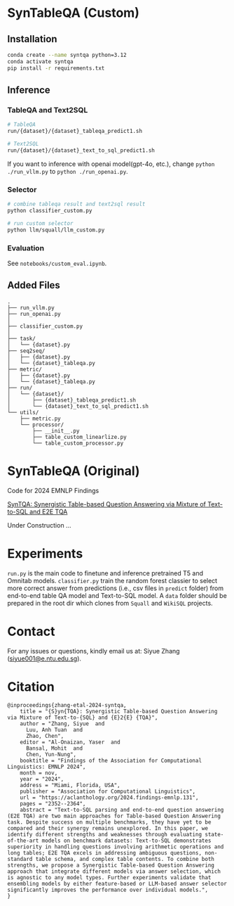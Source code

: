 # SynTableQA (Custom)

## Installation
```bash
conda create --name syntqa python=3.12
conda activate syntqa
pip install -r requirements.txt
```

## Inference
### TableQA and Text2SQL
```bash
# TableQA
run/{dataset}/{dataset}_tableqa_predict1.sh

# Text2SQL 
run/{dataset}/{dataset}_text_to_sql_predict1.sh
```
If you want to inference with openai model(gpt-4o, etc.), change `python ./run_vllm.py` to `python ./run_openai.py`.

### Selector
```bash
# combine tableqa result and text2sql result
python classifier_custom.py
```
```bash
# run custom selector 
python llm/squall/llm_custom.py
```

### Evaluation
See `notebooks/custom_eval.ipynb`.

## Added Files
```
.
├── run_vllm.py
├── run_openai.py
│ 
├── classifier_custom.py
│
├── task/
│   └── {dataset}.py
├── seq2seq/
│   ├── {dataset}.py
│   └── {dataset}_tableqa.py
├── metric/
│   ├── {dataset}.py
│   └── {dataset}_tableqa.py
├── run/
│   └── {dataset}/
│       ├── {dataset}_tableqa_predict1.sh
│       └── {dataset}_text_to_sql_predict1.sh
└── utils/
    ├── metric.py
    └── processor/
        ├── __init__.py
        ├── table_custom_linearlize.py
        └── table_custom_processor.py

```


# SynTableQA (Original)

Code for 2024 EMNLP Findings

[SynTQA: Synergistic Table-based Question Answering via Mixture of Text-to-SQL and E2E TQA](https://arxiv.org/abs/2409.16682)

Under Construction ...

# Experiments

`run.py` is the main code to finetune and inference pretrained T5 and Omnitab models. `classifier.py` train the random forest classier to select more correct answer from predictions (i.e., csv files in `predict` folder) from end-to-end table QA model and Text-to-SQL model. A `data` folder should be prepared in the root dir which clones from `Squall` and `WikiSQL` projects. 

# Contact

For any issues or questions, kindly email us at: Siyue Zhang (siyue001@e.ntu.edu.sg).

# Citation

```
@inproceedings{zhang-etal-2024-syntqa,
    title = "{S}yn{TQA}: Synergistic Table-based Question Answering via Mixture of Text-to-{SQL} and {E}2{E} {TQA}",
    author = "Zhang, Siyue  and
      Luu, Anh Tuan  and
      Zhao, Chen",
    editor = "Al-Onaizan, Yaser  and
      Bansal, Mohit  and
      Chen, Yun-Nung",
    booktitle = "Findings of the Association for Computational Linguistics: EMNLP 2024",
    month = nov,
    year = "2024",
    address = "Miami, Florida, USA",
    publisher = "Association for Computational Linguistics",
    url = "https://aclanthology.org/2024.findings-emnlp.131",
    pages = "2352--2364",
    abstract = "Text-to-SQL parsing and end-to-end question answering (E2E TQA) are two main approaches for Table-based Question Answering task. Despite success on multiple benchmarks, they have yet to be compared and their synergy remains unexplored. In this paper, we identify different strengths and weaknesses through evaluating state-of-the-art models on benchmark datasets: Text-to-SQL demonstrates superiority in handling questions involving arithmetic operations and long tables; E2E TQA excels in addressing ambiguous questions, non-standard table schema, and complex table contents. To combine both strengths, we propose a Synergistic Table-based Question Answering approach that integrate different models via answer selection, which is agnostic to any model types. Further experiments validate that ensembling models by either feature-based or LLM-based answer selector significantly improves the performance over individual models.",
}
```
